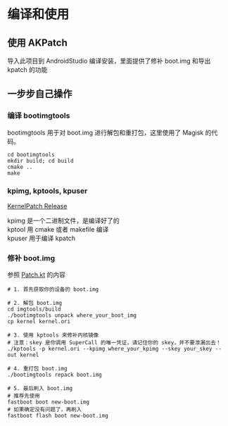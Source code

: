 # 编译和使用

## 使用 AKPatch

导入此项目到 AndroidStudio 编译安装，里面提供了修补 boot.img 和导出 kpatch 的功能

## 一步步自己操作

### 编译 bootimgtools

bootimgtools 用于对 boot.img 进行解包和重打包，这里使用了 Magisk 的代码。

```shell
cd bootimgtools
mkdir build; cd build
cmake ..
make
```

### kpimg, kptools, kpuser

[KernelPatch Release](<https://github.com/bmax121/KernelPatch/releases/tag/latest>)

kpimg 是一个二进制文件，是编译好了的  
kptool 用 cmake 或者 makefile 编译  
kpuser 用于编译 kpatch  

### 修补 boot.img

参照 [Patch.kt](/app/src/main/java/me/bmax/akpatch/ui/util/Patch.kt) 的内容

```shell
# 1. 首先获取你的设备的 boot.img

# 2. 解包 boot.img
cd imgtools/build
./bootimgtools unpack where_your_boot_img
cp kernel kernel.ori

# 3. 使用 kptools 来修补内核镜像
# 注意：skey 是你调用 SuperCall 的唯一凭证，请记住你的 skey，并不要泄漏出去！
./kptools -p kernel.ori --kpimg where_your_kpimg --skey your_skey --out kernel

# 4. 重打包 boot.img
./bootimgtools repack boot.img

# 5. 最后刷入 boot.img
# 推荐先使用
fastboot boot new-boot.img
# 如果确定没有问题了，再刷入
fastboot flash boot new-boot.img
```
